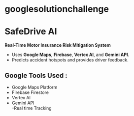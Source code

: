 # googlesolutionchallenge
# SafeDrive AI
**Real-Time Motor Insurance Risk Mitigation System**  
- Uses **Google Maps**, **Firebase**, **Vertex AI**, and **Gemini API**.  
- Predicts accident hotspots and provides driver feedback. 

## Google Tools Used : 
- Google Maps Platform  
- Firebase Firestore  
- Vertex AI  
- Gemini API  
-Real time Tracking
